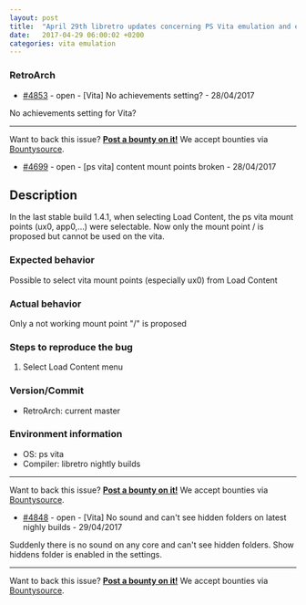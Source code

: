 ```yaml
---
layout: post
title:  "April 29th libretro updates concerning PS Vita emulation and emulators"
date:   2017-04-29 06:00:02 +0200
categories: vita emulation
---
```


### RetroArch
- [#4853](https://github.com/libretro/RetroArch/issues/4853) - open - [Vita] No achievements setting? - 28/04/2017

No achievements setting for Vita?

<bountysource-plugin>

---
Want to back this issue? **[Post a bounty on it!](https://www.bountysource.com/issues/44571113-vita-no-achievements-setting?utm_campaign=plugin&utm_content=tracker%2F296058&utm_medium=issues&utm_source=github)** We accept bounties via [Bountysource](https://www.bountysource.com/?utm_campaign=plugin&utm_content=tracker%2F296058&utm_medium=issues&utm_source=github).
</bountysource-plugin>

- [#4699](https://github.com/libretro/RetroArch/issues/4699) - open - [ps vita] content mount points broken - 28/04/2017

## Description

In the last stable build 1.4.1, when selecting Load Content, the ps vita mount points (ux0, app0,...) were selectable. Now only the mount point / is proposed but cannot be used on the vita.

### Expected behavior

Possible to select vita mount points (especially ux0) from Load Content

### Actual behavior

Only a not working mount point "/" is proposed

### Steps to reproduce the bug

1. Select Load Content menu

### Version/Commit

- RetroArch: current master

### Environment information

- OS: ps vita
- Compiler: libretro nightly builds


<bountysource-plugin>

---
Want to back this issue? **[Post a bounty on it!](https://www.bountysource.com/issues/42444335-ps-vita-content-mount-points-broken?utm_campaign=plugin&utm_content=tracker%2F296058&utm_medium=issues&utm_source=github)** We accept bounties via [Bountysource](https://www.bountysource.com/?utm_campaign=plugin&utm_content=tracker%2F296058&utm_medium=issues&utm_source=github).
</bountysource-plugin>

- [#4848](https://github.com/libretro/RetroArch/issues/4848) - open - [Vita] No sound and can't see hidden folders on latest nighly builds - 29/04/2017

Suddenly there is no sound on any core and can't see hidden folders. Show hiddens folder is enabled in the settings.

<bountysource-plugin>

---
Want to back this issue? **[Post a bounty on it!](https://www.bountysource.com/issues/44534734-vita-no-sound-and-can-t-see-hidden-folders-on-latest-nighly-builds?utm_campaign=plugin&utm_content=tracker%2F296058&utm_medium=issues&utm_source=github)** We accept bounties via [Bountysource](https://www.bountysource.com/?utm_campaign=plugin&utm_content=tracker%2F296058&utm_medium=issues&utm_source=github).
</bountysource-plugin>

